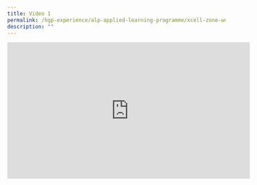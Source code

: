 ```yaml
---
title: Video 1
permalink: /hgp-experience/alp-applied-learning-programme/xcell-zone-website/home/videos/video-1/
description: ""
---
```

<p><iframe src="https://www.youtube.com/embed/jyDZAoAD6og" width="560" height="315" frameborder="0" allowfullscreen="allowfullscreen" data-mce-fragment="1"></iframe></p>